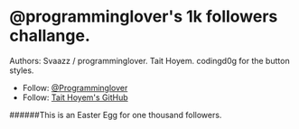 # @programminglover's 1k followers challange.

Authors:
Svaazz / programminglover.
Tait Hoyem.
codingd0g for the button styles.

- Follow: [@Programminglover](https://instagram.com/programminglover)
- Follow: [Tait Hoyem's GitHub](https://github.com/TTWNO)

######This is an Easter Egg for one thousand followers.
